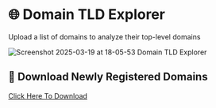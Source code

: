 # 🌐 Domain TLD Explorer
Upload a list of domains to analyze their top-level domains

![Screenshot 2025-03-19 at 18-05-53 Domain TLD Explorer](https://github.com/user-attachments/assets/9ea742e3-c4e7-464a-96e3-3c991beadb8c)

## 🔗 Download Newly Registered Domains
[Click Here To Download](https://www.whoisds.com/newly-registered-domains)
